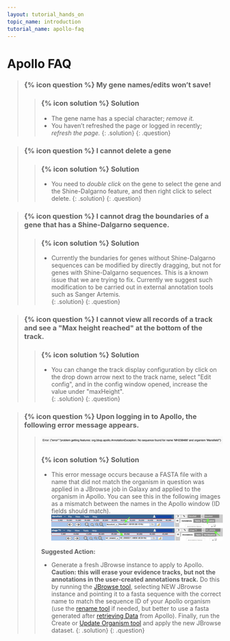 ```yaml
---
layout: tutorial_hands_on
topic_name: introduction
tutorial_name: apollo-faq
---
```


# Apollo FAQ

> ### {% icon question %} My gene names/edits won’t save!
>    > ### {% icon solution %} Solution
>    > * The gene name has a special character; *remove it.*
>    > * You haven’t refreshed the page or logged in recently; *refresh the page.*
> {: .solution}
{: .question}

> ### {% icon question %} I cannot delete a gene
>    > ### {% icon solution %} Solution
>    > * You need to *double click* on the gene to select the gene and the Shine-Dalgarno feature, and then right click to select delete.
> {: .solution}
{: .question}

> ### {% icon question %} I cannot drag the boundaries of a gene that has a Shine-Dalgarno sequence.
>    > ### {% icon solution %} Solution
>    > * Currently the bundaries for genes without Shine-Dalgarno sequences can be modified by directly dragging, but not for genes with Shine-Dalgarno sequences. This is a known issue that we are trying to fix.  Currently we suggest such modification to be carried out in external annotation tools such as Sanger Artemis.  
> {: .solution}
{: .question}

> ### {% icon question %} I cannot view all records of a track and see a "Max height reached" at the bottom of the track.
>    > ### {% icon solution %} Solution
>    > * You can change the track display configuration by click on the drop down arrow next to the track name, select "Edit config", and in the config window opened, increase the value under "maxHeight".    
> {: .solution}
{: .question}

> ### {% icon question %} Upon logging in to Apollo, the following error message appears.
>    > ![](../../images/apollo-faq-screenshots/1-no-sequence-error.png)
>    >
>    > ### {% icon solution %} Solution
>    > * This error message occurs because a FASTA file with a name that did not match the organism in question was applied in a JBrowse job in Galaxy and applied to the organism in Apollo. You can see this in the following images as a mismatch between the names in the Apollo window (ID fields should match). 
>    > ![](../../images/apollo-faq-screenshots/2-apollo_window_names_match.png)
>    > ![](../../images/apollo-faq-screenshots/3-apollo_window_names_match_2.png)
>    >
>    > **Suggested Action:**
>    > * Generate a fresh JBrowse instance to apply to Apollo. **Caution: this will erase your evidence tracks, but not the annotations in the user-created annotations track.** Do this by running the [JBrowse tool](https://cpt.tamu.edu/galaxy/root?tool_id=jbrowse-iuc-cpt), selecting NEW JBrowse instance and pointing it to a fasta sequence with the correct name to match the sequence ID of your Apollo organism (use the [rename tool](https://cpt.tamu.edu/galaxy/root?tool_id=edu.tamu.cpt.seq.rename) if needed, but better to use a fasta generated after [retrieving Data](https://cpt.tamu.edu/galaxy/root?tool_id=export) from Apollo). Finally, run the Create or [Update Organism tool](https://cpt.tamu.edu/galaxy/root?tool_id=create_or_update) and apply the new JBrowse dataset. 
> {: .solution}
{: .question}
